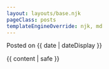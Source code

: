```yaml
---
layout: layouts/base.njk
pageClass: posts
templateEngineOverride: njk, md
---
```


<p class="date">
  Posted on <time datetime="{{ date }}">{{ date | dateDisplay }}</time>
</p>
<main>
  {{ content | safe }}
  <div class="footnote">
    
  </div>
</main>
